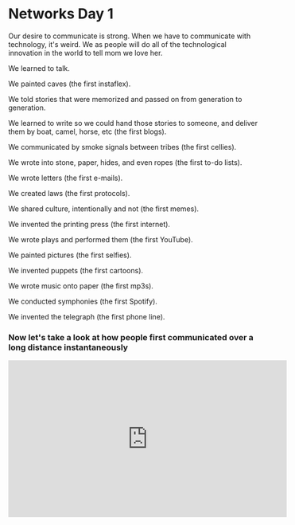 <h1> Networks Day 1 </h1>

Our desire to communicate is strong. When we have to communicate with technology, it's weird. We as people will do all of the
technological innovation in the world to tell mom we love her.

We learned to talk.

We painted caves (the first instaflex).

We told stories that were memorized and passed on from generation to generation.

We learned to write so we could hand those stories to someone, and deliver them by boat, camel, horse, etc (the first blogs).

We communicated by smoke signals between tribes (the first cellies).

We wrote into stone, paper, hides, and even ropes (the first to-do lists).

We wrote letters (the first e-mails).

We created laws (the first protocols).

We shared culture, intentionally and not (the first memes).

We invented the printing press (the first internet).

We wrote plays and performed them (the first YouTube).

We painted pictures (the first selfies).

We invented puppets (the first cartoons).

We wrote music onto paper (the first mp3s).

We conducted symphonies (the first Spotify).

We invented the telegraph (the first phone line).

<h3> Now let's take a look at how people first communicated over a long distance instantaneously </h3>
<body>
<iframe width="560" height="315" src="https://www.youtube.com/watch?v=7e522NK7gcM&feature=youtu.be" frameborder="0" allow="accelerometer; autoplay; encrypted-media; gyroscope; picture-in-picture" allowfullscreen></iframe>

</body>

</h3 
